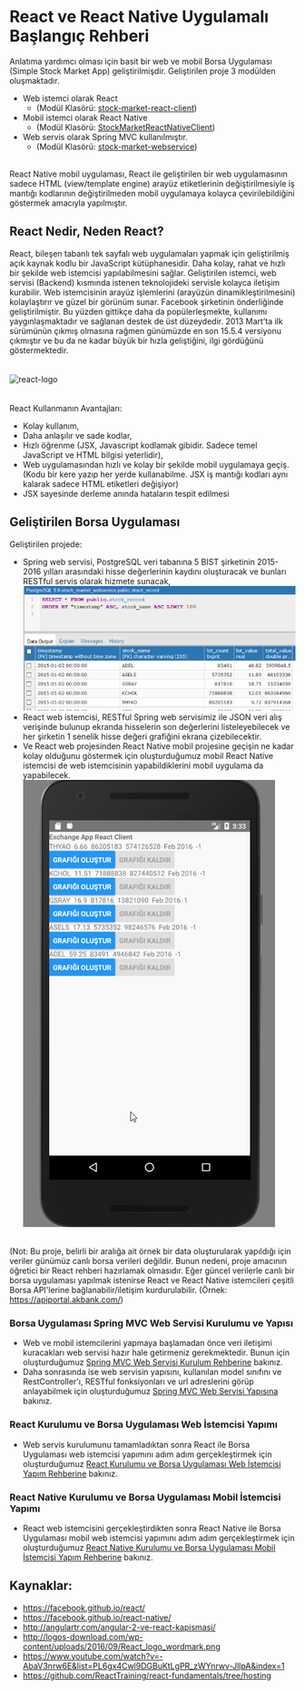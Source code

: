 # React ve React Native Uygulamalı Başlangıç Rehberi
Anlatıma yardımcı olması için basit bir web ve mobil Borsa Uygulaması (Simple Stock Market App) geliştirilmişdir. Geliştirilen proje 3 modülden oluşmaktadır.
* Web istemci olarak React 
  * (Modül Klasörü: [stock-market-react-client](stock-market-react-client))
* Mobil istemci olarak React Native 
  * (Modül Klasörü: [StockMarketReactNativeClient](StockMarketReactNativeClient))
* Web servis olarak Spring MVC kullanılmıştır.
  * (Modül Klasörü: [stock-market-webservice](stock-market-react-client))  
  
</br>React Native mobil uygulaması, React ile geliştirilen bir web uygulamasının sadece HTML (view/template engine) arayüz etiketlerinin değiştirilmesiyle iş mantığı kodlarının değiştirilmeden mobil uygulamaya kolayca çevirilebildiğini göstermek amacıyla yapılmıştır.

## React Nedir, Neden React?
React, bileşen tabanlı tek sayfalı web uygulamaları yapmak için geliştirilmiş açık kaynak kodlu bir JavaScript kütüphanesidir. Daha kolay, rahat ve hızlı bir şekilde web istemcisi yapılabilmesini sağlar. Geliştirilen istemci, web servisi (Backend) kısmında istenen teknolojideki servisle kolayca iletişim kurabilir. Web istemcisinin arayüz işlemlerini (arayüzün dinamikleştirilmesini) kolaylaştırır ve güzel bir görünüm sunar. Facebook şirketinin önderliğinde geliştirilmiştir. Bu yüzden gittikçe daha da popülerleşmekte, kullanımı yaygınlaşmaktadır ve sağlanan destek de üst düzeydedir. 2013 Mart’ta ilk sürümünün çıkmış olmasına rağmen günümüzde en son 15.5.4 versiyonu çıkmıştır ve bu da ne kadar büyük bir hızla geliştiğini, ilgi gördüğünü göstermektedir.  
</br>
</br>
  <img src="http://logos-download.com/wp-content/uploads/2016/09/React_logo_wordmark.png" width="350" alt="react-logo">  
</br>  
React Kullanmanın Avantajları:
* Kolay kullanım,
* Daha anlaşılır ve sade kodlar,
* Hızlı öğrenme (JSX, Javascript kodlamak gibidir. Sadece temel JavaScript ve HTML bilgisi yeterlidir),
* Web uygulamasından hızlı ve kolay bir şekilde mobil uygulamaya geçiş. (Kodu bir kere yazıp her yerde kullanabilme. JSX iş mantığı kodları aynı kalarak sadece HTML etiketleri değişiyor)
* JSX sayesinde derleme anında hataların tespit edilmesi

## Geliştirilen Borsa Uygulaması
Geliştirilen projede:
* Spring web servisi, PostgreSQL veri tabanına 5 BIST şirketinin 2015-2016 yılları arasındaki hisse değerlerinin kaydını oluşturacak ve bunları RESTful servis olarak hizmete sunacak,
![database](https://github.com/onurd-ck/react-and-react-native-tutorial/blob/master/tutorial%20files/main%20readme%20images/database.PNG)
* React web istemcisi, RESTful Spring web servisimiz ile JSON veri alış verişinde bulunup ekranda hisselerin son değerlerini listeleyebilecek ve her şirketin 1 senelik hisse değeri grafiğini ekrana çizebilecektir.
* Ve React web projesinden React Native mobil projesine geçişin ne kadar kolay olduğunu göstermek için oluşturduğumuz mobil React Native istemcisi de web istemcisinin yapabildiklerini mobil uygulama da yapabilecek.
![react_native_final](https://github.com/onurd-ck/react-and-react-native-tutorial/blob/master/tutorial%20files/stock-market-react-native-client%20readme%20images/react_native_final.gif)
  
</br>(Not: Bu proje, belirli bir aralığa ait örnek bir data oluşturularak yapıldığı için veriler günümüz canlı borsa verileri değildir. Bunun nedeni, proje amacının öğretici bir React rehberi hazırlamak olmasıdır. Eğer güncel verilerle canlı bir borsa uygulaması yapılmak istenirse React ve React Native istemcileri çeşitli Borsa API'lerine bağlanabilir/iletişim kurdurulabilir. (Örnek: https://apiportal.akbank.com/)

### Borsa Uygulaması Spring MVC Web Servisi Kurulumu ve Yapısı
* Web ve mobil istemcilerini yapmaya başlamadan önce veri iletişimi kuracakları web servisi hazır hale getirmeniz gerekmektedir. Bunun için oluşturduğumuz [Spring MVC Web Servisi Kurulum Rehberine](stock-market-webservice) bakınız.
* Daha sonrasında ise web servisin yapısını, kullanılan model sınıfını ve RestController'ı, RESTful fonksiyonları ve url adreslerini görüp anlayabilmek için oluşturduğumuz [Spring MVC Web Servisi Yapısına](stock-market-webservice/README-STRUCTURE.md) bakınız.

### React Kurulumu ve Borsa Uygulaması Web İstemcisi Yapımı
* Web servis kurulumunu tamamladıktan sonra React ile Borsa Uygulaması web istemcisi yapımını adım adım gerçekleştirmek için oluşturduğumuz [React Kurulumu ve Borsa Uygulaması Web İstemcisi Yapım Rehberine](stock-market-react-client) bakınız.

### React Native Kurulumu ve Borsa Uygulaması Mobil İstemcisi Yapımı
* React web istemcisini gerçekleştirdikten sonra React Native ile Borsa Uygulaması mobil web istemcisi yapımını adım adım gerçekleştirmek için oluşturduğumuz [React Native Kurulumu ve Borsa Uygulaması Mobil İstemcisi Yapım Rehberine](StockMarketReactNativeClient/README.md) bakınız.

## Kaynaklar:
- https://facebook.github.io/react/
- https://facebook.github.io/react-native/
- http://angulartr.com/angular-2-ve-react-kapismasi/
- http://logos-download.com/wp-content/uploads/2016/09/React_logo_wordmark.png
- https://www.youtube.com/watch?v=-AbaV3nrw6E&list=PL6gx4Cwl9DGBuKtLgPR_zWYnrwv-JllpA&index=1                    
- https://github.com/ReactTraining/react-fundamentals/tree/hosting

